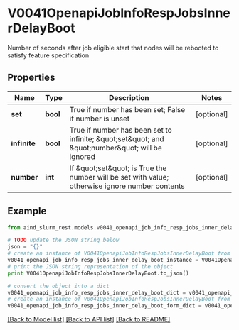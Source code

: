 # V0041OpenapiJobInfoRespJobsInnerDelayBoot

Number of seconds after job eligible start that nodes will be rebooted to satisfy feature specification

## Properties

Name | Type | Description | Notes
------------ | ------------- | ------------- | -------------
**set** | **bool** | True if number has been set; False if number is unset | [optional] 
**infinite** | **bool** | True if number has been set to infinite; \&quot;set\&quot; and \&quot;number\&quot; will be ignored | [optional] 
**number** | **int** | If \&quot;set\&quot; is True the number will be set with value; otherwise ignore number contents | [optional] 

## Example

```python
from aind_slurm_rest.models.v0041_openapi_job_info_resp_jobs_inner_delay_boot import V0041OpenapiJobInfoRespJobsInnerDelayBoot

# TODO update the JSON string below
json = "{}"
# create an instance of V0041OpenapiJobInfoRespJobsInnerDelayBoot from a JSON string
v0041_openapi_job_info_resp_jobs_inner_delay_boot_instance = V0041OpenapiJobInfoRespJobsInnerDelayBoot.from_json(json)
# print the JSON string representation of the object
print V0041OpenapiJobInfoRespJobsInnerDelayBoot.to_json()

# convert the object into a dict
v0041_openapi_job_info_resp_jobs_inner_delay_boot_dict = v0041_openapi_job_info_resp_jobs_inner_delay_boot_instance.to_dict()
# create an instance of V0041OpenapiJobInfoRespJobsInnerDelayBoot from a dict
v0041_openapi_job_info_resp_jobs_inner_delay_boot_form_dict = v0041_openapi_job_info_resp_jobs_inner_delay_boot.from_dict(v0041_openapi_job_info_resp_jobs_inner_delay_boot_dict)
```
[[Back to Model list]](../README.md#documentation-for-models) [[Back to API list]](../README.md#documentation-for-api-endpoints) [[Back to README]](../README.md)


